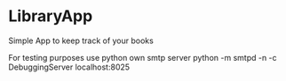 # LibraryApp

Simple App to keep track of your books

For testing purposes use python own smtp server python -m smtpd -n -c DebuggingServer localhost:8025
